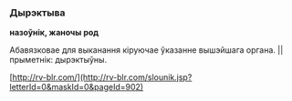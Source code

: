 ### Дырэктыва
**назоўнік, жаночы род**

Абавязковае для выканання кіруючае ўказанне вышэйшага органа. || прыметнік: дырэктыўны.

<a rel="author">[http://rv-blr.com/](http://rv-blr.com/slounik.jsp?letterId=0&maskId=0&pageId=902)</a>
